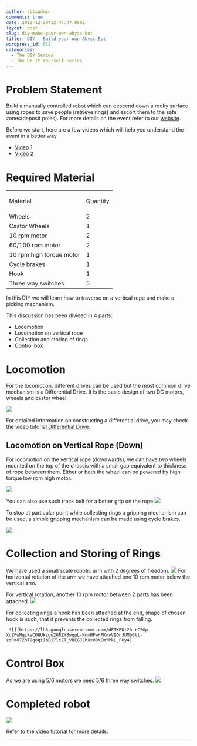 ```yaml
---
author: rbtxadmin
comments: true
date: 2012-12-28T12:47:47.000Z
layout: post
slug: diy-make-your-own-abyss-bot
title: 'DIY : Build your own Abyss Bot'
wordpress_id: 632
categories:
  - The DIY Series
  - The Do It Yourself Series
---
```


# Problem Statement
Build a manually controlled robot which can descend down a rocky surface using ropes to save people (retrieve rings) and escort them to the safe zones(deposit poles). For more details on the event refer to our [website](http://robotix.in/events/event/abyss).

Before we start, here are a few videos which will help you understand the event in a better way.
- [Video](http://www.youtube.com/watch?feature=player_embedded&v=60gznNx1GUI) 1
- [Video](http://www.youtube.com/watch?feature=player_embedded&v=gi7GesmY16w) 2

# Required Material
<table align="center" > 
<tbody >
<tr >

<td >

Material

</td>

<td style="text-align: left;" >

Quantity

</td>
</tr>
<tr >

<td >Wheels
</td>

<td >2
</td>
</tr>
<tr >

<td >Castor Wheels
</td>

<td >1
</td>
</tr>
<tr >

<td >10 rpm motor
</td>

<td >2
</td>
</tr>
<tr >

<td >60/100 rpm motor
</td>

<td >2
</td>
</tr>
<tr >

<td >10 rpm high torque motor
</td>

<td >1
</td>
</tr>
<tr >

<td >Cycle brakes
</td>

<td >1
</td>
</tr>
<tr >

<td >Hook
</td>

<td >1
</td>
</tr>
<tr >

<td >Three way switches
</td>

<td >5
</td>
</tr>
</tbody>
</table>

In this DIY we will learn how to traverse on a vertical rope and make a picking mechanism.

This discussion has been divided in 4 parts:
- Locomotion
- Locomotion on vertical rope
- Collection and storing of rings
- Control box

# Locomotion
For the locomotion, different drives can be used but  the most common drive mechanism is a Differential Drive. It is the basic design of two DC motors, wheels and castor wheel.

![](https://lh3.googleusercontent.com/-LYh2GMusMhwj8DTXXhW2p-6MrApbWEmyNgscUQUT42UmRuxzrWgsMx3OaepGG5Iz5bpqniwjjToi0etgG-Q4SMdJWkyO2hQb3sexwtVlJSH24jaYnU)

For detailed information on constructing a differential drive, you may check the video tutorial[ Differential Drive](http://www.youtube.com/watch?v=kFoGBIqIqoM).

## Locomotion on Vertical Rope (Down)
For  locomotion on the vertical rope (downwards), we can have two wheels mounted on the top of the chassis with a small gap equivalent to thickness of rope between them.  Either or both the wheel can be powered by high torque low rpm high motor.

![](https://lh5.googleusercontent.com/vPCtIGTPKG03ruJamyBq5BSSqS9UP-Xpf8_4H7HMepKQ2GX0LEV2jeXdF8DnriEcNEwkZ4MthqdgynKpzprLld2yddlVle6XyIwkqXqjvGIu1ER2Tbg)

You can also use such track belt for a better grip on the rope.![](https://lh3.googleusercontent.com/yBNv4oG_10943cL7QxjrhL25wGKVGRZeZJ7Ry1P2yJg4-FfsM_L6xr5b_Q6rf4BYraIQ1y6_wImf28jQuTBv8Acl1Qio1KmyU8XvhqsWa_C9WfDw5FM)

To stop at particular point while collecting rings a gripping mechanism can be used, a simple gripping mechanism can be made using cycle brakes.

![](https://lh6.googleusercontent.com/kv5Xx8QZALykhy7Mpf8F9Q-jpwVGGHi5-Bphaw5TRVOGDO5lW144KfB1RvLKmxxl5Y23Y9xrbdRzsa5R7MbPR4gJ1ECkuDJdblGgt8Ld8jxo7hJAtdQ)

# Collection and Storing of Rings
We have used a small scale robotic arm with 2 degrees of freedom. ![](https://lh3.googleusercontent.com/-jw-BJLsG6qESxVkNROl4Ymo6Qx9HEx76SX2puSVDZ8QrSjoLz2idmM1d1zGJCXEa2V_g77Tt_r6dU_V-ONSmZ4V2toMDZSl7Nht83WIIPRXIOc90dg) For horizontal rotation of the arm we have attached one 10 rpm motor below the vertical arm.

For vertical  rotation, another 10 rpm motor between 2 parts has been attached. ![](https://lh3.googleusercontent.com/g8K-Yk_hy8o77jOENgCpPyWTENzJFZkIfDJ6BXf48HqDqlRS6AIxbHRwn0GH388dQR7VAl1wEQ5E6_KDdx78dvhRaLe4fWUFO1DoqVTKP3EXZE40lL0)

For collecting rings a hook has been attached at the end, shape of chosen hook is such, that it prevents the collected rings from falling.

```
 ![](https://lh3.googleusercontent.com/dFTKPUt2h-rC2Gp-XcZPwMqikaC08Ukigw2GRZYBmgpL-NnmHFwHFKmvV9OnJUMb6lt-zoRm87ZhT2qoqi1bBi7ltZT_VBEGJJhXxH8NCmYPkL_F6y4)
```

# Control Box
As we are using 5/6 motors we need 5/6 three way switches. ![](https://lh4.googleusercontent.com/qEDdIZF6jnijkh9GaZAFzsiZkD93fJ8g3EbzuhalFIzwsnUiYos3vzeBMQUmlpX2aP2mm04rWrsGPQhG1VjpoIXn8d017jCi6Pf_ITsUnbafiwDm0cc)

# Completed robot
![](https://lh3.googleusercontent.com/fue7-U7bC23V0dYxhuLpvJojpK_4eeY6sPUFzC9f-CncalGKhAq2FGt9tcXR07php7RiKJf8Jl07GKsODSWj8bZOYYXPEYc1nqjgGeWWyv6oY1vgKqA)

Refer to the [video tutorial](http://www.youtube.com/watch?v=VUfMAyoiL2o) for more details.

** **
